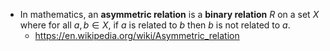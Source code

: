 - In mathematics, an **asymmetric relation** is a **binary relation** $R$ on a set $X$ where for all ${\displaystyle a,b\in X,}$ if $a$ is related to $b$ then  $b$ is not related to $a$.
	- https://en.wikipedia.org/wiki/Asymmetric_relation